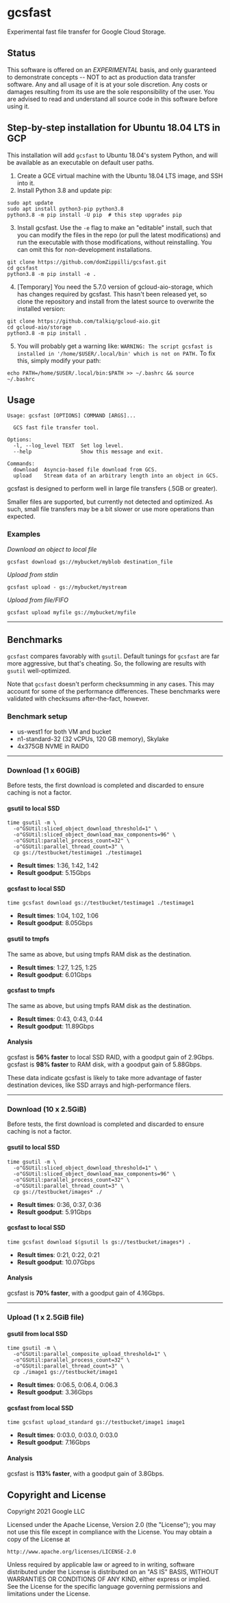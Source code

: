 # gcsfast

Experimental fast file transfer for Google Cloud Storage.

## Status

This software is offered on an _EXPERIMENTAL_ basis, and only guaranteed to
demonstrate concepts -- NOT to act as production data transfer software. Any
and all usage of it is at your sole discretion. Any costs or damages resulting
from its use are the sole responsibility of the user. You are advised to read
and understand all source code in this software before using it.

## Step-by-step installation for Ubuntu 18.04 LTS in GCP

This installation will add `gcsfast` to Ubuntu 18.04's system Python, and will be
available as an executable on default user paths.

1. Create a GCE virtual machine with the Ubuntu 18.04 LTS image, and SSH into it.
2. Install Python 3.8 and update pip:

```shell
sudo apt update
sudo apt install python3-pip python3.8
python3.8 -m pip install -U pip  # this step upgrades pip
```

3. Install gcsfast. Use the `-e` flag to make an "editable" install,
   such that you can modify the files in the repo (or pull the latest
   modifications) and run the executable with those modifications, without
   reinstalling. You can omit this for non-development installations.

```shell
git clone https://github.com/domZippilli/gcsfast.git
cd gcsfast
python3.8 -m pip install -e .
```

4. [Temporary] You need the 5.7.0 version of gcloud-aio-storage, which has
   changes required by gcsfast. This hasn't been released yet, so clone the
   repository and install from the latest source to overwrite the installed
   version:

```shell
git clone https://github.com/talkiq/gcloud-aio.git
cd gcloud-aio/storage
python3.8 -m pip install .
```

5. You will probably get a warning like:
   `WARNING: The script gcsfast is installed in '/home/$USER/.local/bin' which is not on PATH.` To fix this, simply modify your path:

```shell
echo PATH=/home/$USER/.local/bin:$PATH >> ~/.bashrc && source ~/.bashrc
```

## Usage

```
Usage: gcsfast [OPTIONS] COMMAND [ARGS]...

  GCS fast file transfer tool.

Options:
  -l, --log_level TEXT  Set log level.
  --help                Show this message and exit.

Commands:
  download  Asyncio-based file download from GCS.
  upload    Stream data of an arbitrary length into an object in GCS.
```

gcsfast is designed to perform well in large file transfers (.5GB or greater).

Smaller files are supported, but currently not detected and optimized. As such,
small file transfers may be a bit slower or use more operations than expected.

### Examples

_Download an object to local file_

`gcsfast download gs://mybucket/myblob destination_file`

_Upload from stdin_

`gcsfast upload - gs://mybucket/mystream`

_Upload from file/FIFO_

`gcsfast upload myfile gs://mybucket/myfile`

---

## Benchmarks

`gcsfast` compares favorably with `gsutil`. Default tunings for `gcsfast` are
far more aggressive, but that's cheating. So, the following are results with
`gsutil` well-optimized.

Note that `gcsfast` doesn't perform checksumming in any cases. This may account
for some of the performance differences. These benchmarks were validated with
checksums after-the-fact, however.

### Benchmark setup

- us-west1 for both VM and bucket
- n1-standard-32 (32 vCPUs, 120 GB memory), Skylake
- 4x375GB NVME in RAID0

---

### Download (1 x 60GiB)

Before tests, the first download is completed and discarded to ensure caching
is not a factor.

#### gsutil to local SSD

```shell
time gsutil -m \
  -o"GSUtil:sliced_object_download_threshold=1" \
  -o"GSUtil:sliced_object_download_max_components=96" \
  -o"GSUtil:parallel_process_count=32" \
  -o"GSUtil:parallel_thread_count=3" \
  cp gs://testbucket/testimage1 ./testimage1
```

- **Result times**: 1:36, 1:42, 1:42
- **Result goodput**: 5.15Gbps

#### gcsfast to local SSD

```shell
time gcsfast download gs://testbucket/testimage1 ./testimage1
```

- **Result times**: 1:04, 1:02, 1:06
- **Result goodput**: 8.05Gbps

#### gsutil to tmpfs

The same as above, but using tmpfs RAM disk as the destination.

- **Result times**: 1:27, 1:25, 1:25
- **Result goodput**: 6.01Gbps

#### gcsfast to tmpfs

The same as above, but using tmpfs RAM disk as the destination.

- **Result times**: 0:43, 0:43, 0:44
- **Result goodput**: 11.89Gbps

#### Analysis

gcsfast is **56% faster** to local SSD RAID, with a goodput gain of 2.9Gbps.
gcsfast is **98% faster** to RAM disk, with a goodput gain of 5.88Gbps.

These data indicate gcsfast is likely to take more advantage of faster
destination devices, like SSD arrays and high-performance filers.

---

### Download (10 x 2.5GiB)

Before tests, the first download is completed and discarded to ensure caching
is not a factor.

#### gsutil to local SSD

```shell
time gsutil -m \
  -o"GSUtil:sliced_object_download_threshold=1" \
  -o"GSUtil:sliced_object_download_max_components=96" \
  -o"GSUtil:parallel_process_count=32" \
  -o"GSUtil:parallel_thread_count=3" \
  cp gs://testbucket/images* ./
```

- **Result times**: 0:36, 0:37, 0:36
- **Result goodput**: 5.91Gbps

#### gcsfast to local SSD

```shell
time gcsfast download $(gsutil ls gs://testbucket/images*) .
```

- **Result times**: 0:21, 0:22, 0:21
- **Result goodput**: 10.07Gbps

#### Analysis

gcsfast is **70% faster**, with a goodput gain of 4.16Gbps.

---

### Upload (1 x 2.5GiB file)

#### gsutil from local SSD

```shell
time gsutil -m \
  -o"GSUtil:parallel_composite_upload_threshold=1" \
  -o"GSUtil:parallel_process_count=32" \
  -o"GSUtil:parallel_thread_count=3" \
  cp ./image1 gs://testbucket/image1
```

- **Result times**: 0:06.5, 0:06.4, 0:06.3
- **Result goodput**: 3.36Gbps

#### gcsfast from local SSD

```shell
time gcsfast upload_standard gs://testbucket/image1 image1
```

- **Result times**: 0:03.0, 0:03.0, 0:03.0
- **Result goodput**: 7.16Gbps

#### Analysis

gcsfast is **113% faster**, with a goodput gain of 3.8Gbps.

## Copyright and License

Copyright 2021 Google LLC

Licensed under the Apache License, Version 2.0 (the "License");
you may not use this file except in compliance with the License.
You may obtain a copy of the License at

    http://www.apache.org/licenses/LICENSE-2.0

Unless required by applicable law or agreed to in writing, software
distributed under the License is distributed on an "AS IS" BASIS,
WITHOUT WARRANTIES OR CONDITIONS OF ANY KIND, either express or implied.
See the License for the specific language governing permissions and
limitations under the License.
